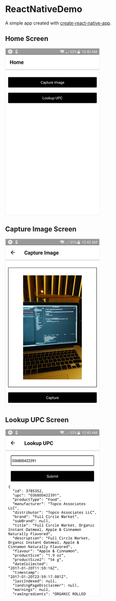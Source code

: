 # ReactNativeDemo

A simple app created with [create-react-native-app](https://github.com/react-community/create-react-native-app).

## Home Screen
<img style="width:300px;border:1px solid #eee" src="etc/Screenshot_2017-10-20-00-40-22.jpg">

## Capture Image Screen
<img style="width:300px;border:1px solid #eee" src="etc/Screenshot_2017-10-20-00-42-20.jpg">

## Lookup UPC Screen
<img style="width:300px;border:1px solid #eee" src="etc/Screenshot_2017-10-20-00-40-44.jpg">